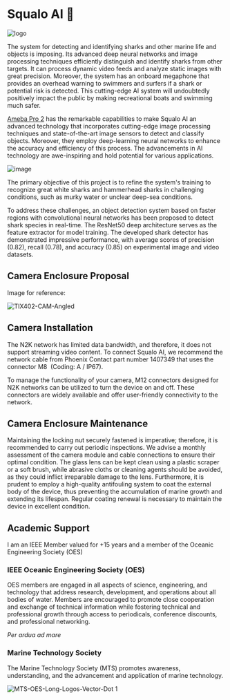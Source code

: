 # Squalo AI 🦈

![logo](https://github.com/ajsb85/squalo.ai/assets/663460/c03e639b-8106-4a18-9724-87e7c4095699)

The system for detecting and identifying sharks and other marine life and objects is imposing. Its advanced deep neural networks and image processing techniques efficiently distinguish and identify sharks from other targets. It can process dynamic video feeds and analyze static images with great precision. Moreover, the system has an onboard megaphone that provides an overhead warning to swimmers and surfers if a shark or potential risk is detected. This cutting-edge AI system will undoubtedly positively impact the public by making recreational boats and swimming much safer. 

[Ameba Pro 2](https://www.amebaiot.com/en/amebapro2/#rtk_amb82_mini) has the remarkable capabilities to make Squalo AI an advanced technology that incorporates cutting-edge image processing techniques and state-of-the-art image sensors to detect and classify objects. Moreover, they employ deep-learning neural networks to enhance the accuracy and efficiency of this process. The advancements in AI technology are awe-inspiring and hold potential for various applications.

![image](https://github.com/ajsb85/squalo.ai/assets/663460/8e5ed5b7-b35d-4ed8-8595-0f0090ad99cc)

The primary objective of this project is to refine the system's training to recognize great white sharks and hammerhead sharks in challenging conditions, such as murky water or unclear deep-sea conditions.

To address these challenges, an object detection system based on faster regions with convolutional neural networks has been proposed to detect shark species in real-time. The ResNet50 deep architecture serves as the feature extractor for model training. The developed shark detector has demonstrated impressive performance, with average scores of precision (0.82), recall (0.78), and accuracy (0.85) on experimental image and video datasets.

## Camera Enclosure Proposal

Image for reference: 

![TIX402-CAM-Angled](https://github.com/ajsb85/squalo.ai/assets/663460/ade02e4b-abb7-4650-836c-4e168a5ac803)

## Camera Installation

The N2K network has limited data bandwidth, and therefore, it does not support streaming video content. To connect Squalo AI, we recommend the network cable from Phoenix Contact part number 1407349 that uses the connector M8  (Coding: A / IP67).

To manage the functionality of your camera, M12 connectors designed for N2K networks can be utilized to turn the device on and off. These connectors are widely available and offer user-friendly connectivity to the network. 

## Camera Enclosure Maintenance

Maintaining the locking nut securely fastened is imperative; therefore, it is recommended to carry out periodic inspections. We advise a monthly assessment of the camera module and cable connections to ensure their optimal condition. The glass lens can be kept clean using a plastic scraper or a soft brush, while abrasive cloths or cleaning agents should be avoided, as they could inflict irreparable damage to the lens. Furthermore, it is prudent to employ a high-quality antifouling system to coat the external body of the device, thus preventing the accumulation of marine growth and extending its lifespan. Regular coating renewal is necessary to maintain the device in excellent condition.

## Academic Support

I am an IEEE Member valued for +15 years and a member of the Oceanic Engineering Society (OES)

### IEEE Oceanic Engineering Society (OES)
OES members are engaged in all aspects of science, engineering, and technology that address research, development, and operations about all bodies of water. Members are encouraged to promote close cooperation and exchange of technical information while fostering technical and professional growth through access to periodicals, conference discounts, and professional networking.

_Per ardua ad mare_

### Marine Technology Society
The Marine Technology Society (MTS) promotes awareness, understanding, and the advancement and application of marine technology.

![MTS-OES-Long-Logos-Vector-Dot 1](https://github.com/ajsb85/squalo.ai/assets/663460/0b848cdd-d06a-426d-af39-e03be40192cd)
